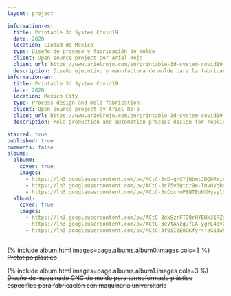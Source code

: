 ```yaml
---
layout: project

information-es:
  title: Printable 3d System Covid19
  date: 2020
  location: Ciudad de México
  type: Diseño de proceso y fabricación de molde
  client: Open source project por Ariel Rojo
  client_url: https://www.arielrojo.com/en/printable-3d-system-covid19
  description: Diseño ejecutivo y manufactura de molde para la fabricación de la mascarilla auxiliar respiratoria diseñada por Ariel Rojo
information-en:
  title: Printable 3d System Covid19
  date: 2020
  location: Mexico City
  type: Process design and mold fabrication
  client: Open source project by Ariel Rojo
  client_url: https://www.arielrojo.com/en/printable-3d-system-covid19
  description: Mold production and automation process design for replicability of covid19 auxiliary respiratory mask project coordinated by Ariel Rojo Design Studio

starred: true
published: true
comments: false
albums:
  album0:
    cover: true
    images:
      - https://lh3.googleusercontent.com/pw/ACtC-3cD-qhSYjNbmtJDQbRYiADeimXCqlfNl4fxAhnD8dCM3oMtL3oK8-zj_-sYEweLFMWpjc_96W-jWaK-jWmOx4VvVBXSgvECfEXhngxYZbWyUVsx_gXJdKjA5xAAEZVcpqmZhAP54GdrutNjEjvA0hJesg=w1086-h706-no?authuser=1
      - https://lh3.googleusercontent.com/pw/ACtC-3c75v6Qtcr9e-TnvUVqbqV0DFM0qHr6bQA9NqgDb7jjOQvGLUJTJuTCWOGeetfkuEcooQqntVw_i8OLIG2pgzJo6_45wnATQm3aPHxpRqtFLRqCFcPY-voUfDdiUse071Wm62mzS47TLE3gFEg5_c2Gxg=w764-h1018-no?authuser=1
      - https://lh3.googleusercontent.com/pw/ACtC-3cCochoP8NTEuNXMysylQq8roXX351rC89JVQWGHNy8xVWNHTUJIGTt_ZQXIMkQsrx73OzpRpn_RLOjcY8tMfwwndh6p1i1bhDD6Fv9qLIZ_wkL0AJkColI4KVXWbFkt263nrm4y36sJXrA2VDC0H4T6g=w1192-h717-no?authuser=1
  album1:
    cover: true
    images:
      - https://lh3.googleusercontent.com/pw/ACtC-3dxSzrFTDQrHYBHk31RZsW16E5S-qbgQ_RXIyEKcIWbY9GQ_Z5Ynf9J1lDriSGX9sqwp6q_JbOmKhU0NMW4T8pW9m-GP-cMVy538OdjQKbeKvt1mOSGNLcZtKnxDfkcicDwICs2cnuC98r0VNePTBC42w=w1060-h984-no?authuser=1
      - https://lh3.googleusercontent.com/pw/ACtC-3eVtANzgJfCA-ygrL4ovzmEoehYQ7CEO55lEpkKYn7UwN5MjPSmzR0nk-gmtANd0iMxpdaFJ1mUYf-H5Z08bPUoZprfwMxFh4XptvQS10876KasKMc3lh0PHa3yDfCbhOlRiDcZ_7yWftc4A_BN1BMt3g=w446-h576-no?authuser=1
      - https://lh3.googleusercontent.com/pw/ACtC-3f9iIZEOOKfyr4jeG51whX77LKJ7k1fdgYMQki3C9FQoaxlIW_KvYMpGgTOo1j1o0Gr1Ac7hz0YFOegVZKKbkEOxawuJpmr99w4Nu0RNl2I-bXryb4QmzaVscWSag4YHO-VwoAfUvFNEqMhUKOYUmdTGw=w1748-h1018-no?authuser=1
---
```


{% include album.html images=page.albums.album0.images cols=3 %}
~~Prototipo plástico~~

{% include album.html images=page.albums.album1.images cols=3 %}
~~Diseño de maquinado CNC de molde para termoformado plástico especifico para fabricación con maquinaria universitaria~~

<!-- TODO: Agregar archivos para corte en GitHub y mandárselos a Ariel  -->
